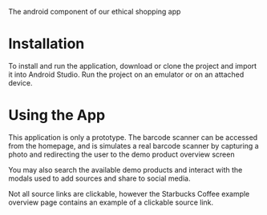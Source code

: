 The android component of our ethical shopping app
<h1>Installation</h1>
To install and run the application, download or clone the project and import it into Android Studio. Run the project on an emulator or on an attached device. 

<h1>Using the App</h1>
This application is only a prototype. The barcode scanner can be accessed from the homepage, and is simulates a real barcode scanner by capturing a photo and redirecting the user to the demo product overview screen

You may also search the available demo products and interact with the modals used to add sources and share to social media.

Not all source links are clickable, however the Starbucks Coffee example overview page contains an example of a clickable source link.
